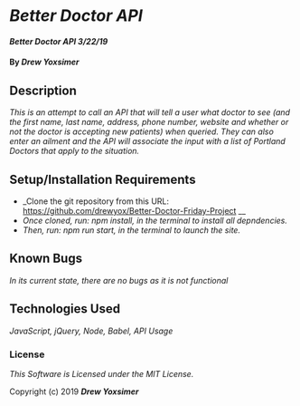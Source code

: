 # _Better Doctor API_

#### _Better Doctor API 3/22/19_

#### By _*Drew Yoxsimer*_

## Description

_This is an attempt to call an API that will tell a user what doctor to see (and the first name, last name, address, phone number, website and whether or not the doctor is accepting new patients) when queried. They can also enter an ailment and the API will associate the input with a list of Portland Doctors that apply to the situation._


## Setup/Installation Requirements

* _Clone the git repository from this URL: https://github.com/drewyox/Better-Doctor-Friday-Project __
* _Once cloned, run: npm install, in the terminal to install all depndencies._
* _Then, run: npm run start, in the terminal to launch the site._


## Known Bugs

_In its current state, there are no bugs as it is not functional_


## Technologies Used

_JavaScript, jQuery, Node, Babel, API Usage_

### License

*This Software is Licensed under the MIT License.*

Copyright (c) 2019 **_Drew Yoxsimer_**
